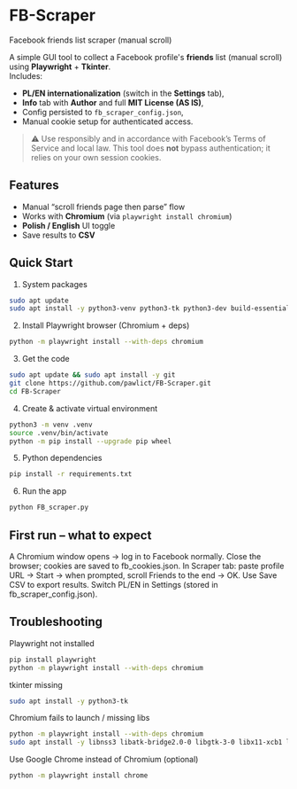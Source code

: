 # FB-Scraper
Facebook friends list scraper (manual scroll)

A simple GUI tool to collect a Facebook profile's **friends** list (manual scroll) using **Playwright** + **Tkinter**.  
Includes:
- **PL/EN internationalization** (switch in the **Settings** tab),
- **Info** tab with **Author** and full **MIT License (AS IS)**,
- Config persisted to `fb_scraper_config.json`,
- Manual cookie setup for authenticated access.

> ⚠️ Use responsibly and in accordance with Facebook’s Terms of Service and local law. This tool does **not** bypass authentication; it relies on your own session cookies.

## Features
- Manual “scroll friends page then parse” flow
- Works with **Chromium** (via `playwright install chromium`)
- **Polish / English** UI toggle
- Save results to **CSV**

## Quick Start
1) System packages
```bash 
sudo apt update
sudo apt install -y python3-venv python3-tk python3-dev build-essential
```
2) Install Playwright browser (Chromium + deps)
```bash 
python -m playwright install --with-deps chromium
```
3) Get the code
```bash 
sudo apt update && sudo apt install -y git
git clone https://github.com/pawlict/FB-Scraper.git
cd FB-Scraper
```
4) Create & activate virtual environment
```bash
python3 -m venv .venv
source .venv/bin/activate
python -m pip install --upgrade pip wheel
```
5) Python dependencies
```bash
pip install -r requirements.txt
```
6) Run the app
```bash
python FB_scraper.py
```
## First run – what to expect
A Chromium window opens → log in to Facebook normally.
Close the browser; cookies are saved to fb_cookies.json.
In Scraper tab: paste profile URL → Start → when prompted, scroll Friends to the end → OK.
Use Save CSV to export results.
Switch PL/EN in Settings (stored in fb_scraper_config.json).

## Troubleshooting

Playwright not installed
```bash
pip install playwright
python -m playwright install --with-deps chromium
```

tkinter missing
```bash
sudo apt install -y python3-tk
```

Chromium fails to launch / missing libs
```bash
python -m playwright install --with-deps chromium
sudo apt install -y libnss3 libatk-bridge2.0-0 libgtk-3-0 libx11-xcb1 libxcomposite1 libxdamage1 libxrandr2 libasound2 libxshmfence1 libgbm1
```

Use Google Chrome instead of Chromium (optional)

```bash
python -m playwright install chrome
```
